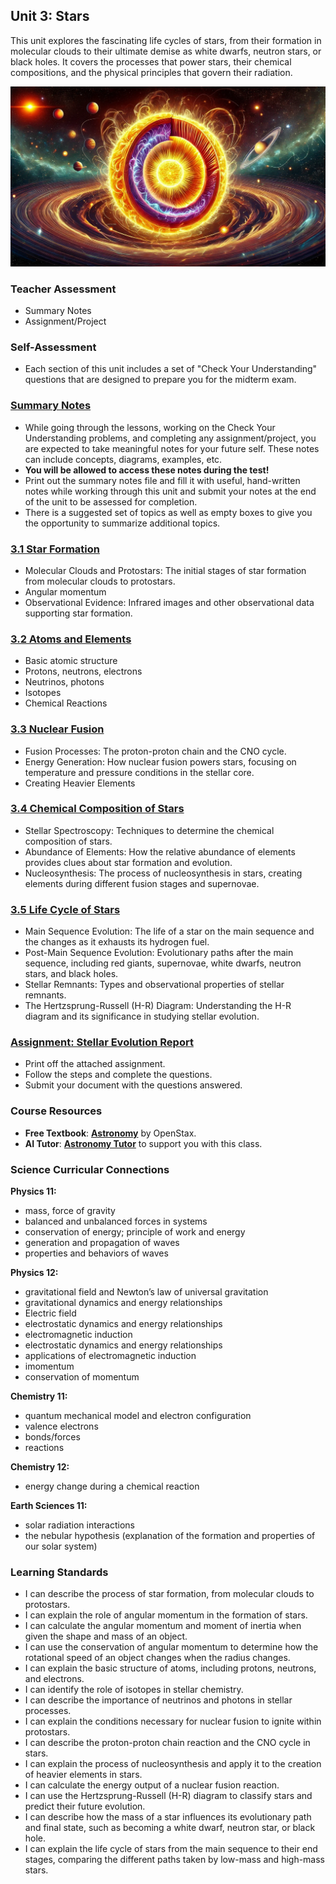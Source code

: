 ## Unit 3: Stars

This unit explores the fascinating life cycles of stars, from their formation in molecular clouds to their ultimate demise as white dwarfs, neutron stars, or black holes. It covers the processes that power stars, their chemical compositions, and the physical principles that govern their radiation.

![Banner Image](../Unit3/figures/unit3_banner.png)

### Teacher Assessment
- Summary Notes
- Assignment/Project

### Self-Assessment
- Each section of this unit includes a set of "Check Your Understanding" questions that are designed to prepare you for the midterm exam.

### [Summary Notes](https://teaghan.github.io/astronomy-12/Unit3/Unit3_Summary_Notes.pdf)

- While going through the lessons, working on the Check Your Understanding problems, and completing any assignment/project, you are expected to take meaningful notes for your future self. These notes can include concepts, diagrams, examples, etc.
- **You will be allowed to access these notes during the test!**
- Print out the summary notes file and fill it with useful, hand-written notes while working through this unit and submit your notes at the end of the unit to be assessed for completion.
- There is a suggested set of topics as well as empty boxes to give you the opportunity to summarize additional topics.

### [3.1 Star Formation](../md_files/3_1_star_formation.html)
   - Molecular Clouds and Protostars: The initial stages of star formation from molecular clouds to protostars.
   - Angular momentum
   - Observational Evidence: Infrared images and other observational data supporting star formation.

### [3.2 Atoms and Elements](../md_files/3_2_atoms_particles.html)
   - Basic atomic structure
   - Protons, neutrons, electrons
   - Neutrinos, photons
   - Isotopes
   - Chemical Reactions

### [3.3 Nuclear Fusion](../md_files/3_3_nuclear_fusion.html)
   - Fusion Processes: The proton-proton chain and the CNO cycle.
   - Energy Generation: How nuclear fusion powers stars, focusing on temperature and pressure conditions in the stellar core.
   - Creating Heavier Elements

### [3.4 Chemical Composition of Stars](../md_files/3_4_chemical_composition.html)
   - Stellar Spectroscopy: Techniques to determine the chemical composition of stars.
   - Abundance of Elements: How the relative abundance of elements provides clues about star formation and evolution.
   - Nucleosynthesis: The process of nucleosynthesis in stars, creating elements during different fusion stages and supernovae.

### [3.5 Life Cycle of Stars](../md_files/3_5_life_cycle.html)
   - Main Sequence Evolution: The life of a star on the main sequence and the changes as it exhausts its hydrogen fuel.
   - Post-Main Sequence Evolution: Evolutionary paths after the main sequence, including red giants, supernovae, white dwarfs, neutron stars, and black holes.
   - Stellar Remnants: Types and observational properties of stellar remnants.
   - The Hertzsprung-Russell (H-R) Diagram: Understanding the H-R diagram and its significance in studying stellar evolution.

### [Assignment: Stellar Evolution Report](https://teaghan.github.io/astronomy-12/Unit3/Unit3_Assignment.pdf)
- Print off the attached assignment.
- Follow the steps and complete the questions.
- Submit your document with the questions answered.

### Course Resources
- **Free Textbook**: [**Astronomy**](https://openstax.org/books/astronomy/pages/1-introduction) by OpenStax.
- **AI Tutor**: [**Astronomy Tutor**](https://chatgpt.com/g/g-10CjMHMvk-astronomy-tutor) to support you with this class.

### Science Curricular Connections

**Physics 11:**
- mass, force of gravity
- balanced and unbalanced forces in systems
- conservation of energy; principle of work and energy
- generation and propagation of waves
- properties and behaviors of waves

**Physics 12:**
- gravitational field and Newton’s law of universal gravitation
- gravitational dynamics and energy relationships
- Electric field 
- electrostatic dynamics and energy relationships
- electromagnetic induction
- electrostatic dynamics and energy relationships 
- applications of electromagnetic induction
- imomentum
- conservation of momentum

**Chemistry 11:**
- quantum mechanical model and electron configuration
- valence electrons
- bonds/forces
- reactions

**Chemistry 12:**
- energy change during a chemical reaction

**Earth Sciences 11:**
- solar radiation interactions
- the nebular hypothesis (explanation of the formation and properties of our solar system)

### Learning Standards
- I can describe the process of star formation, from molecular clouds to protostars.
- I can explain the role of angular momentum in the formation of stars.
- I can calculate the angular momentum and moment of inertia when given the shape and mass of an object.
- I can use the conservation of angular momentum to determine how the rotational speed of an object changes when the radius changes.
- I can explain the basic structure of atoms, including protons, neutrons, and electrons.
- I can identify the role of isotopes in stellar chemistry.
- I can describe the importance of neutrinos and photons in stellar processes.
- I can explain the conditions necessary for nuclear fusion to ignite within protostars.
- I can describe the proton-proton chain reaction and the CNO cycle in stars.
- I can explain the process of nucleosynthesis and apply it to the creation of heavier elements in stars.
- I can calculate the energy output of a nuclear fusion reaction.
- I can use the Hertzsprung-Russell (H-R) diagram to classify stars and predict their future evolution.
- I can describe how the mass of a star influences its evolutionary path and final state, such as becoming a white dwarf, neutron star, or black hole.
- I can explain the life cycle of stars from the main sequence to their end stages, comparing the different paths taken by low-mass and high-mass stars.